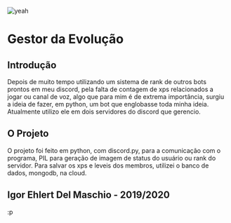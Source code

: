 ![yeah](http://badges.saporracorp.com/built-with-love.svg)

# Gestor da Evolução

## Introdução

Depois de muito tempo utilizando um sistema de rank de outros bots prontos em meu discord, pela falta de contagem de xps relacionados a jogar ou canal de voz, 
algo que para mim é de extrema importância, surgiu a ideia de fazer, em python, um bot que englobasse toda minha ideia. 
Atualmente utilizo ele em dois servidores do discord que gerencio.

## O Projeto

O projeto foi feito em python, com discord.py, para a comunicação com o programa, PIL para geração de imagem de status do usuário ou rank do servidor.
Para salvar os xps e leveis dos membros, utilizei o banco de dados, mongodb, na cloud.


## Igor Ehlert Del Maschio - 2019/2020

:p
